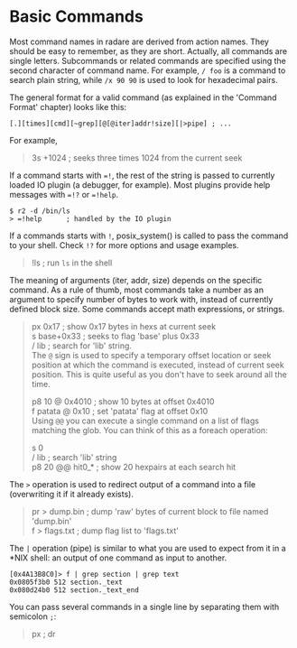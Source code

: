 # Basic Commands

Most command names in radare are derived from action names. They should be easy to remember, as they are short. Actually, all commands are single letters. Subcommands or related commands are specified using the second character of command name. For example, `/ foo` is a command to search plain string, while `/x 90 90` is used to look for hexadecimal pairs.

 The general format for a valid command \(as explained in the 'Command Format' chapter\) looks like this:

```
[.][times][cmd][~grep][@[@iter]addr!size][|>pipe] ; ...
```

For example,

> 3s +1024    ; seeks three times 1024 from the current seek

If a command starts with `=!`, the rest of the string is passed to currently loaded IO plugin \(a debugger, for example\). Most plugins provide help messages with `=!?` or `=!help`.

```
$ r2 -d /bin/ls
> =!help      ; handled by the IO plugin
```

If a commands starts with `!`, posix\_system\(\) is called to pass the command to your shell. Check `!?` for more options and usage examples.

> !ls         ; run `ls` in the shell

The meaning of arguments \(iter, addr, size\) depends on the specific command. As a rule of thumb, most commands take a number as an argument to specify number of bytes to work with, instead of currently defined block size. Some commands accept math expressions, or strings.

> px 0x17     ; show 0x17 bytes in hexs at current seek  
> s base+0x33 ; seeks to flag 'base' plus 0x33  
> / lib       ; search for 'lib' string.  
> The `@` sign is used to specify a temporary offset location or seek position at which the command is executed, instead of current seek position. This is quite useful as you don't have to seek around all the time.
>
> p8 10 @ 0x4010  ; show 10 bytes at offset 0x4010  
> f patata @ 0x10 ; set 'patata' flag at offset 0x10  
> Using `@@` you can execute a single command on a list of flags matching the glob. You can think of this as a foreach operation:
>
> s 0  
> / lib             ; search 'lib' string  
> p8 20 @@ hit0\_\*   ; show 20 hexpairs at each search hit

The `>` operation is used to redirect output of a command into a file \(overwriting it if it already exists\).

> pr &gt; dump.bin   ; dump 'raw' bytes of current block to file named 'dump.bin'  
> f  &gt; flags.txt  ; dump flag list to 'flags.txt'

The `|` operation \(pipe\) is similar to what you are used to expect from it in a \*NIX shell: an output of one command as input to another.

```
[0x4A13B8C0]> f | grep section | grep text
0x0805f3b0 512 section._text
0x080d24b0 512 section._text_end
```

You can pass several commands in a single line by separating them with semicolon `;`:

> px ; dr



